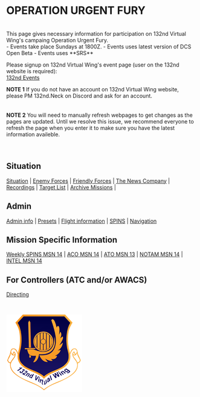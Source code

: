 # OPERATION URGENT FURY

<br>
This page gives necessary information for participation on 132nd Virtual Wing's campaing Operation Urgent Fury. <br>
- Events take place Sundays at 1800Z. 
- Events uses latest version of DCS Open Beta  
- Events uses  **SRS**
<br>




Please signup on 132nd Virtual Wing's event page (user on the 132nd website is required): <br>
[132nd Events](http://www.132virtualwing.org/index.php/page/events)

**NOTE 1** If you do not have an account on 132nd Virtual Wing website, please PM 132nd.Neck on Discord and ask for an account. 
<br>
<br>
<br>
**NOTE 2** You will need to manually refresh webpages to get changes as the pages are updated. Until we resolve this issue, we recommend everyone to refresh the page when you enter it to make sure you have the latest information availeble.
<br>
<br>
<br>

## Situation
[Situation](/Docs/Situation.md) |  [Enemy Forces](/OPUF-Brief/Docs/Enemy/Enemy.html)  |  [Friendly Forces](/Docs/Friendlies.md) | [The News Company](/OPUF-Brief/Docs/News/News_company.html) |  
[Recordings](/OPUF-Brief/Docs/Movies.html) | [Target List](/OPUF-Brief/Docs/TARGET/Target_list.html) | [Archive Missions](/OPUF-Brief/Docs/Archive.html) |  




## Admin
[Admin info](/OPUF-Brief/Docs/Admin/Admin.html) | [Presets](/Docs/Presets.md)  | [Flight information](/Docs/Flights.md) | [SPINS](/Docs/SPINS.md) | [Navigation](/Docs/Navigation.md)



## Mission Specific Information <br>
[Weekly SPINS MSN 14](/OPUF-Brief/Docs/SPINS_14.html) | [ACO MSN 14](/OPUF-Brief/Docs/ACO/ACO_14.html) | [ATO MSN 13](/OPUF-Brief/Docs/ATO/ATO_14.html) | [NOTAM MSN 14](/OPUF-Brief/Docs/NOTAM/NOTAM_14.html) |  [INTEL MSN 14](https://github.com/132nd-vWing/OPUF-Brief/blob/master/Docs/INTEL/OPERATION%20URGENT%20FURY%20-%20INTEL%20REPORT%20FOR%20MSN13%20v%201.1.pdf)


## For Controllers (ATC and/or AWACS)
[Directing](/OPUF-Brief/Docs/Directing/directing.html)
<br>




<br>




![132nd Logo](/Images/132ndLogosmall.png)
